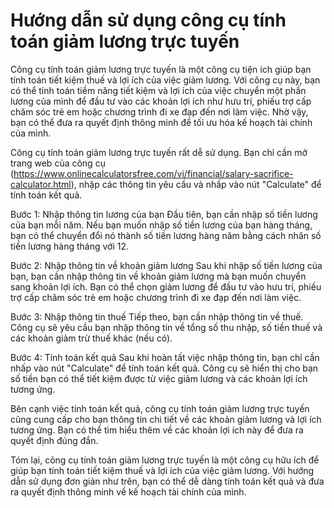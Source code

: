 Hướng dẫn sử dụng công cụ tính toán giảm lương trực tuyến
=========================================================

Công cụ tính toán giảm lương trực tuyến là một công cụ tiện ích giúp bạn tính toán tiết kiệm thuế và lợi ích của việc giảm lương. Với công cụ này, bạn có thể tính toán tiềm năng tiết kiệm và lợi ích của việc chuyển một phần lương của mình để đầu tư vào các khoản lợi ích như hưu trí, phiếu trợ cấp chăm sóc trẻ em hoặc chương trình đi xe đạp đến nơi làm việc. Nhờ vậy, bạn có thể đưa ra quyết định thông minh để tối ưu hóa kế hoạch tài chính của mình.

Công cụ tính toán giảm lương trực tuyến rất dễ sử dụng. Bạn chỉ cần mở trang web của công cụ (<https://www.onlinecalculatorsfree.com/vi/financial/salary-sacrifice-calculator.html>), nhập các thông tin yêu cầu và nhấp vào nút "Calculate" để tính toán kết quả.

Bước 1: Nhập thông tin lương của bạn Đầu tiên, bạn cần nhập số tiền lương của bạn mỗi năm. Nếu bạn muốn nhập số tiền lương của bạn hàng tháng, bạn có thể chuyển đổi nó thành số tiền lương hàng năm bằng cách nhân số tiền lương hàng tháng với 12.

Bước 2: Nhập thông tin về khoản giảm lương Sau khi nhập số tiền lương của bạn, bạn cần nhập thông tin về khoản giảm lương mà bạn muốn chuyển sang khoản lợi ích. Bạn có thể chọn giảm lương để đầu tư vào hưu trí, phiếu trợ cấp chăm sóc trẻ em hoặc chương trình đi xe đạp đến nơi làm việc.

Bước 3: Nhập thông tin thuế Tiếp theo, bạn cần nhập thông tin về thuế. Công cụ sẽ yêu cầu bạn nhập thông tin về tổng số thu nhập, số tiền thuế và các khoản giảm trừ thuế khác (nếu có).

Bước 4: Tính toán kết quả Sau khi hoàn tất việc nhập thông tin, bạn chỉ cần nhấp vào nút "Calculate" để tính toán kết quả. Công cụ sẽ hiển thị cho bạn số tiền bạn có thể tiết kiệm được từ việc giảm lương và các khoản lợi ích tương ứng.

Bên cạnh việc tính toán kết quả, công cụ tính toán giảm lương trực tuyến cũng cung cấp cho bạn thông tin chi tiết về các khoản giảm lương và lợi ích tương ứng. Bạn có thể tìm hiểu thêm về các khoản lợi ích này để đưa ra quyết định đúng đắn.

Tóm lại, công cụ tính toán giảm lương trực tuyến là một công cụ hữu ích để giúp bạn tính toán tiết kiệm thuế và lợi ích của việc giảm lương. Với hướng dẫn sử dụng đơn giản như trên, bạn có thể dễ dàng tính toán kết quả và đưa ra quyết định thông minh về kế hoạch tài chính của mình.